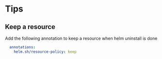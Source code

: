 # Tips

## Keep a resource

Add the following annotation to keep a resource when helm uninstall is done

```yaml
  annotations:
    helm.sh/resource-policy: keep
```
